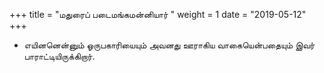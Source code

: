 ﻿+++
title = "மதுரைப் படைமங்கமன்னியார்  "
weight = 1
date = "2019-05-12"
+++


-  எயினனென்னும் ஓருபகாரியையும் அவனது ஊராகிய வாகையென்பதையும் இவர் பாராட்டியிருக்கிறார். 
  

